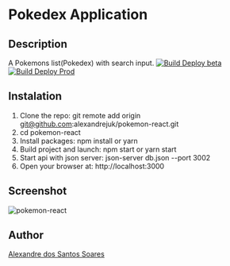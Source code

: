 # Pokedex Application

## Description
A Pokemons list(Pokedex) with search input.
[![Build Deploy beta](https://github.com/alexandrejuk/pokemon-react/actions/workflows/build_deploy_beta.yml/badge.svg)](https://github.com/alexandrejuk/pokemon-react/actions/workflows/build_deploy_beta.yml)
[![Build Deploy Prod](https://github.com/alexandrejuk/pokemon-react/actions/workflows/build_deploy_prod.yml/badge.svg)](https://github.com/alexandrejuk/pokemon-react/actions/workflows/build_deploy_prod.yml)
## Instalation

1. Clone the repo: git remote add origin git@github.com:alexandrejuk/pokemon-react.git
2. cd pokemon-react
3. Install packages: npm install or yarn
4. Build project and launch: npm start or yarn start
5. Start api with json server: json-server db.json --port 3002
5. Open your browser at: http://localhost:3000

## Screenshot
![pokemon-react](./screen-shot/screen.png)

## Author
[Alexandre dos Santos Soares](https://github.com/alexandrejuk)